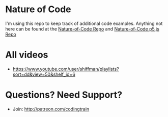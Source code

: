 # Nature of Code

I'm using this repo to keep track of additional code examples. Anything not here can be found at the [Nature-of-Code Repo](https://github.com/shiffman/The-Nature-of-Code-Examples) and [Nature-of-Code p5.js Repo](https://github.com/shiffman/The-Nature-of-Code-Examples-p5.js)

# All videos
* https://www.youtube.com/user/shiffman/playlists?sort=dd&view=50&shelf_id=6

# Questions? Need Support?
* Join: http://patreon.com/codingtrain

